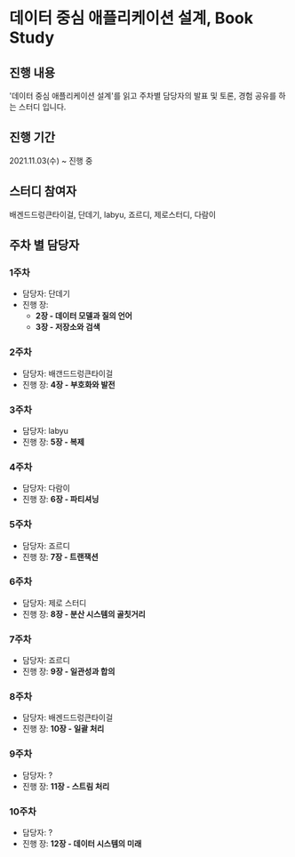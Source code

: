 # 데이터 중심 애플리케이션 설계, Book Study

## 진행 내용
'데이터 중심 애플리케이션 설계'를 읽고 주차별 담당자의 발표 및 토론, 경험 공유를 하는 스터디 입니다.

## 진행 기간
2021.11.03(수) ~ 진행 중

## 스터디 참여자
배겐드드렁큰타이걸, 단데기, labyu, 죠르디, 제로스터디, 다람이

## 주차 별 담당자 
### 1주차
- 담당자: 단데기
- 진행 장: 
  - **2장 - 데이터 모델과 질의 언어**
  - **3장 - 저장소와 검색**

### 2주차
- 담당자: 배갠드드렁큰타이걸
- 진행 장: **4장 - 부호화와 발전**

### 3주차
- 담당자: labyu
- 진행 장: **5장 - 복제**

### 4주차
- 담당자: 다람이
- 진행 장: **6장 - 파티셔닝**

### 5주차
- 담당자: 죠르디
- 진행 장: **7장 - 트랜잭션**

### 6주차
- 담당자: 제로 스터디
- 진행 장: **8장 - 분산 시스템의 골칫거리**

### 7주차
- 담당자: 죠르디
- 진행 장: **9장 - 일관성과 합의**

### 8주차
- 담당자: 배겐드드렁큰타이걸
- 진행 장: **10장 - 일괄 처리**

### 9주차
- 담당자: ?
- 진행 장: **11장 - 스트림 처리**

### 10주차
- 담당자: ?
- 진행 장: **12장 - 데이터 시스템의 미래**
